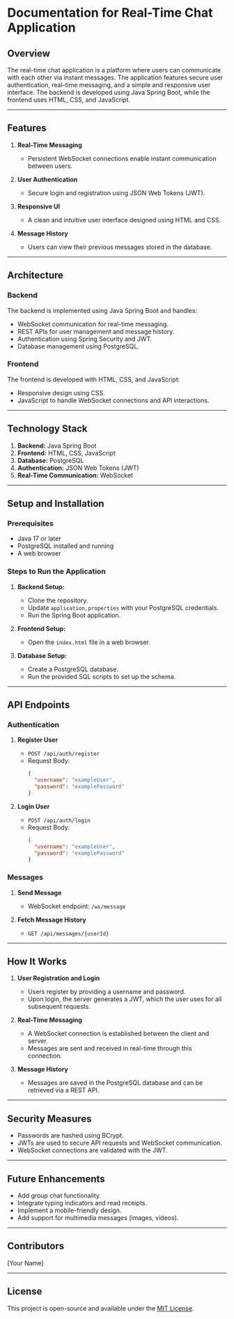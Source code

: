 # Documentation for Real-Time Chat Application

## Overview
The real-time chat application is a platform where users can communicate with each other via instant messages. The application features secure user authentication, real-time messaging, and a simple and responsive user interface. The backend is developed using Java Spring Boot, while the frontend uses HTML, CSS, and JavaScript.

---

## Features
1. **Real-Time Messaging**
   - Persistent WebSocket connections enable instant communication between users.

2. **User Authentication**
   - Secure login and registration using JSON Web Tokens (JWT).

3. **Responsive UI**
   - A clean and intuitive user interface designed using HTML and CSS.

4. **Message History**
   - Users can view their previous messages stored in the database.

---

## Architecture
### Backend
The backend is implemented using Java Spring Boot and handles:
- WebSocket communication for real-time messaging.
- REST APIs for user management and message history.
- Authentication using Spring Security and JWT.
- Database management using PostgreSQL.

### Frontend
The frontend is developed with HTML, CSS, and JavaScript:
- Responsive design using CSS.
- JavaScript to handle WebSocket connections and API interactions.

---

## Technology Stack
1. **Backend:** Java Spring Boot
2. **Frontend:** HTML, CSS, JavaScript
3. **Database:** PostgreSQL
4. **Authentication:** JSON Web Tokens (JWT)
5. **Real-Time Communication:** WebSocket

---

## Setup and Installation
### Prerequisites
- Java 17 or later
- PostgreSQL installed and running
- A web browser

### Steps to Run the Application
1. **Backend Setup:**
   - Clone the repository.
   - Update `application.properties` with your PostgreSQL credentials.
   - Run the Spring Boot application.

2. **Frontend Setup:**
   - Open the `index.html` file in a web browser.

3. **Database Setup:**
   - Create a PostgreSQL database.
   - Run the provided SQL scripts to set up the schema.

---

## API Endpoints
### Authentication
1. **Register User**
   - `POST /api/auth/register`
   - Request Body:
     ```json
     {
       "username": "exampleUser",
       "password": "examplePassword"
     }
     ```

2. **Login User**
   - `POST /api/auth/login`
   - Request Body:
     ```json
     {
       "username": "exampleUser",
       "password": "examplePassword"
     }
     ```

### Messages
1. **Send Message**
   - WebSocket endpoint: `/ws/message`

2. **Fetch Message History**
   - `GET /api/messages/{userId}`

---

## How It Works
1. **User Registration and Login**
   - Users register by providing a username and password.
   - Upon login, the server generates a JWT, which the user uses for all subsequent requests.

2. **Real-Time Messaging**
   - A WebSocket connection is established between the client and server.
   - Messages are sent and received in real-time through this connection.

3. **Message History**
   - Messages are saved in the PostgreSQL database and can be retrieved via a REST API.

---

## Security Measures
- Passwords are hashed using BCrypt.
- JWTs are used to secure API requests and WebSocket communication.
- WebSocket connections are validated with the JWT.

---

## Future Enhancements
- Add group chat functionality.
- Integrate typing indicators and read receipts.
- Implement a mobile-friendly design.
- Add support for multimedia messages (images, videos).

---

## Contributors
[Your Name]

---

## License
This project is open-source and available under the [MIT License](LICENSE).